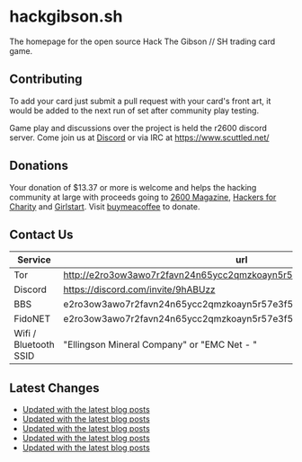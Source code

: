 # hackgibson.sh
The homepage for the open source Hack The Gibson // SH trading card game.


## Contributing

To add your card just submit a pull request with your card's front art, it would be added to the next run of set after community play testing.

Game play and discussions over the project is held the r2600 discord server. Come join us at [Discord](https://discord.com/invite/9hABUzz) or via IRC at https://www.scuttled.net/


## Donations

Your donation of $13.37 or more is welcome and helps the hacking community at large with proceeds going to [2600 Magazine](https://2600.com/), [Hackers for Charity](https://hackersforcharity.org) and [Girlstart](https://girlstart.org).  Visit [buymeacoffee](https://www.buymeacoffee.com/hackgibson.sh) to donate.


## Contact Us

Service | url
-|-
Tor | http://e2ro3ow3awo7r2favn24n65ycc2qmzkoayn5r57e3f56nvjwdcgg32ad.onion
Discord | https://discord.com/invite/9hABUzz
BBS | e2ro3ow3awo7r2favn24n65ycc2qmzkoayn5r57e3f56nvjwdcgg32ad.onion:23
FidoNET | e2ro3ow3awo7r2favn24n65ycc2qmzkoayn5r57e3f56nvjwdcgg32ad.onion:24554
Wifi / Bluetooth SSID | "Ellingson Mineral Company" or "EMC Net - <fidonet address>"

## Latest Changes
<!-- BLOG-POST-LIST:START -->
- [Updated with the latest blog posts](https://github.com/DFW2600/hackgibson.sh/commit/38765012b06cfe6d40a3352cc49b329f95bcb50a)
- [Updated with the latest blog posts](https://github.com/DFW2600/hackgibson.sh/commit/615585870183e6d7742a1bba16f7bccd9dd6b4ec)
- [Updated with the latest blog posts](https://github.com/DFW2600/hackgibson.sh/commit/437e071543f33f043954cc8acbcf51be45a976a9)
- [Updated with the latest blog posts](https://github.com/DFW2600/hackgibson.sh/commit/868b1958328e0f46755c65716192bc19881ab92f)
- [Updated with the latest blog posts](https://github.com/DFW2600/hackgibson.sh/commit/5db6c6fb2d0134b4e1d0e4890118b9f4c267f9a5)
<!-- BLOG-POST-LIST:END -->
